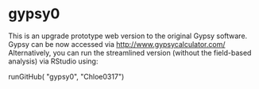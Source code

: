 # gypsy0
This is an upgrade prototype web version to the original Gypsy software.
Gypsy can be now accessed via http://www.gypsycalculator.com/
Alternatively, you can run the streamlined version (without the field-based analysis) via RStudio using:

runGitHub( "gypsy0", "Chloe0317")
